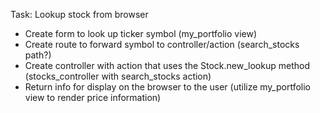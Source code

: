 Task: Lookup stock from browser

- Create form to look up ticker symbol (my_portfolio view)
- Create route to forward symbol to controller/action (search_stocks path?)
- Create controller with action that uses the Stock.new_lookup method
(stocks_controller with search_stocks action)
- Return info for display on the browser to the user
(utilize my_portfolio view to render price information)


